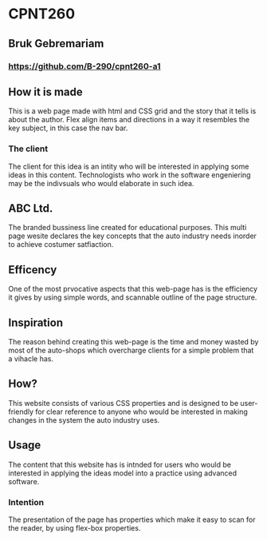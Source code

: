 # CPNT260 
## Bruk Gebremariam
### https://github.com/B-290/cpnt260-a1
## How it is made
This is a web page made with html and CSS grid and the story that it tells is about the author. Flex align items and directions in a way it resembles the key subject, in this case the nav bar.
### The client
The client for this idea is an intity who will be interested in applying some ideas in this content. Technologists who work in the software engeniering may be the indivsuals who would elaborate in such idea.
## ABC Ltd. 
The branded bussiness line created for educational purposes. This multi page wesite declares the key concepts that the auto industry needs inorder to achieve costumer satfiaction.

## Efficency
One of the most prvocative aspects that this web-page has is the efficiency it gives by using simple words, and scannable outline of the page structure.
## Inspiration
The reason behind creating this web-page is the time and money wasted by most of the auto-shops which overcharge clients for a simple problem that a vihacle has.  
## How?
This website consists of various CSS properties and is designed to be user-friendly for clear reference to anyone who would be interested in making changes in the system the auto industry uses.
## Usage
The content that this website has is intnded for users who would be interested in applying the ideas model into a practice using advanced software.
### Intention
The presentation of the page has properties which make it easy to scan for the reader, by using flex-box properties.